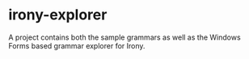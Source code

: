 # irony-explorer
A project contains both the sample grammars as well as the Windows Forms based grammar explorer for Irony.
